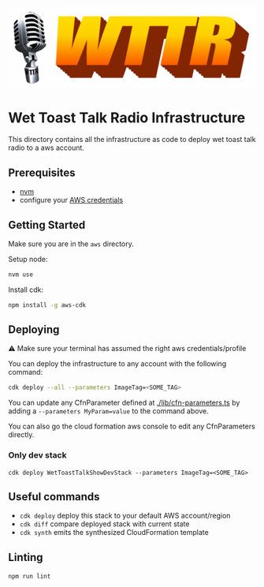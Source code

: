 ![Wet Toast Talk Radio logo](../resources/wttr-logo-thin.jpg)

# Wet Toast Talk Radio Infrastructure

This directory contains all the infrastructure as code to deploy wet toast talk radio to a aws account.

## Prerequisites

- [nvm](https://github.com/nvm-sh/nvm)
- configure your [AWS credentials](https://docs.aws.amazon.com/cli/latest/userguide/cli-configure-files.html)

## Getting Started

Make sure you are in the `aws` directory.

Setup node: 

```bash
nvm use
```

Install cdk:

```bash
npm install -g aws-cdk 
```

## Deploying 

⚠️ Make sure your terminal has assumed the right aws credentials/profile

You can deploy the infrastructure to any account with the following command:

```bash
cdk deploy --all --parameters ImageTag=<SOME_TAG> 
```

You can update any CfnParameter defined at [./lib/cfn-parameters.ts](./lib/cfn-parameters.ts) by adding a `--parameters MyParam=value` to the command above.

You can also go the cloud formation aws console to edit any CfnParameters directly.

### Only dev stack

```
cdk deploy WetToastTalkShowDevStack --parameters ImageTag=<SOME_TAG> 
```

## Useful commands

* `cdk deploy`      deploy this stack to your default AWS account/region
* `cdk diff`        compare deployed stack with current state
* `cdk synth`       emits the synthesized CloudFormation template

## Linting

```bash
npm run lint
```